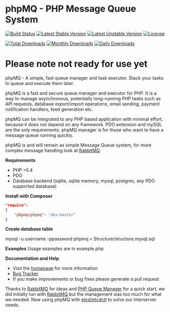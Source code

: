 phpMQ - PHP Message Queue System
======

[![Build Status](https://travis-ci.org/phpMQ/phpMQ.svg)](https://travis-ci.org/phpMQ/phpMQ)
[![Latest Stable Version](https://poser.pugx.org/phpmq/phpmq/v/stable.svg)](https://packagist.org/packages/phpmq/phpmq) 
[![Latest Unstable Version](https://poser.pugx.org/phpmq/phpmq/v/unstable.svg)](https://packagist.org/packages/phpmq/phpmq) 
[![License](https://poser.pugx.org/phpmq/phpmq/license.svg)](http://opensource.org/licenses/MIT)

[![Total Downloads](https://poser.pugx.org/phpmq/phpmq/downloads.svg)](https://packagist.org/packages/phpmq/phpmq) 
[![Monthly Downloads](https://poser.pugx.org/phpmq/phpmq/d/monthly.png)](https://packagist.org/packages/phpmq/phpmq)
[![Daily Downloads](https://poser.pugx.org/phpmq/phpmq/d/daily.png)](https://packagist.org/packages/phpmq/phpmq)

# Please note not ready for use yet

phpMQ - A simple, fast queue manager and task executor. Stack your tasks to queue and execute them later.

phpMQ is a fast and secure queue manager and executor for PHP. It is a way to manage asynchronous, potentially long-running PHP tasks such as API requests, database export/import operations, email sending, payment notification handlers, feed generation etc.

phpMQ can be integrated to any PHP based application with minimal effort, because it does not depend on any framework. PDO extension and mySQL are the only requirements. phpMQ manager is for those who want to have a message queue running quickly.

phpMQ is and will remain as simple Message Queue system, for more complex message handling look at [RabbitMQ](http://rabitmq.com).

**Requirements**

 * PHP >5.4
 * PDO
 * Database backend (sqlite, sqlite memory, mysql, postgres, any PDO supported database)

**Install with Composer**

```json
"require": 
{
    "phpmq/phpmq": "dev-master"
}
```

**Сreate database table** 

mysql -u username -ppassword phpmq < Structure/structure.mysql.sql

**Examples**
Usage examples are in example.php

**Documentation and Help**

 * Visit the [homepage](http://phpmq.org/) for more information
 * [Bug Tracker](https://github.com/phpmq/phpmq/issues)
 * If you make improvements or bug fixes please generate a pull request

Thanks to [RabbitMQ](http://rabbitmq.com) for ideas and [PHP Queue Manager](http://fordnox.github.io/php-queue-manager/) for a quick start, we did initially run with [RabbitMQ](http://rabbitmq.com) but the management was too much for what we needed. Now using phpMQ with [etcd/etcdctl](https://github.com/coreos/etcd) to solve our interserver needs.
